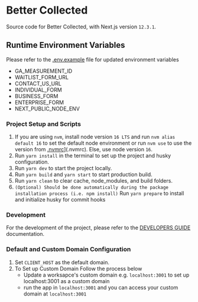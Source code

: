 # Better Collected

Source code for Better Collected, with Next.js version `12.3.1`.

## Runtime Environment Variables

Please refer to the [.env.example](.env.example) file for updated environment variables

-   GA_MEASUREMENT_ID
-   WAITLIST_FORM_URL
-   CONTACT_US_URL
-   INDIVIDUAL_FORM
-   BUSINESS_FORM
-   ENTERPRISE_FORM
-   NEXT_PUBLIC_NODE_ENV

### Project Setup and Scripts

1. If you are using `nvm`, install node version `16 LTS` and run `nvm alias default 16` to set the default node environment or run `nvm use` to use the version from [.nvmrc](.nvmrc)](.nvmrc). Else, use node version `16`.
2. Run `yarn install` in the terminal to set up the project and husky configuration.
3. Run `yarn dev` to start the project locally.
4. Run `yarn build` and `yarn start` to start production build.
5. Run `yarn clean` to clear cache, node_modules, and build folders.
6. `(Optional) Should be done automatically during the package installation process (i.e. npm install)` Run `yarn prepare` to install and initialize husky for commit hooks

### Development

For the development of the project, please refer to the [DEVELOPERS GUIDE](DEVELOPERS_GUIDE.md) documentation.

### Default and Custom Domain Configuration

1. Set `CLIENT_HOST` as the default domain.
2. To Set up Custom Domain Follow the process below
    - Update a worksapce's custom domain e.g. `localhost:3001` to set up localhost:3001 as a custom domain
    - run the app in `localhost:3001` and you can access your custom domain at `localhost:3001`

